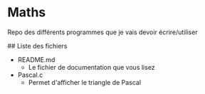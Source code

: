 # Maths
Repo des différents programmes que je vais devoir écrire/utiliser

## Liste des fichiers

- README.md
  - Le fichier de documentation que vous lisez 
- Pascal.c 
  - Permet d'afficher le triangle de Pascal 
